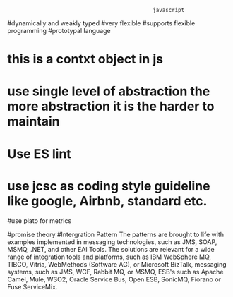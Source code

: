                                                   javascript

#dynamically and weakly typed
#very flexible
#supports flexible programming
#prototypal language

# this is a contxt object in js
# use single level of abstraction the more abstraction it is the harder to maintain
# Use ES lint
# use jcsc as coding style guideline like google, Airbnb, standard etc.
#use plato for metrics

#promise theory
#Intergration Pattern
The patterns are brought to life with examples implemented in messaging technologies, such as JMS, SOAP, MSMQ, .NET, and other EAI Tools. The solutions are relevant for a wide range of integration tools and platforms, such as IBM WebSphere MQ, TIBCO, Vitria, WebMethods (Software AG), or Microsoft BizTalk, messaging systems, such as JMS, WCF, Rabbit MQ, or MSMQ, ESB's such as Apache Camel, Mule, WSO2, Oracle Service Bus, Open ESB, SonicMQ, Fiorano or Fuse ServiceMix.
